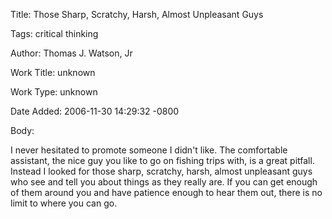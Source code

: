 Title:  Those Sharp, Scratchy, Harsh, Almost Unpleasant Guys

Tags:   critical thinking

Author: Thomas J. Watson, Jr

Work Title: unknown

Work Type: unknown

Date Added: 2006-11-30 14:29:32 -0800

Body: 

I never hesitated to promote someone I didn't like. The comfortable assistant, the nice guy you like to go on fishing trips with, is a great pitfall. Instead I looked for those sharp, scratchy, harsh, almost unpleasant guys who see and tell you about things as they really are. If you can get enough of them around you and have patience enough to hear them out, there is no limit to where you can go.

